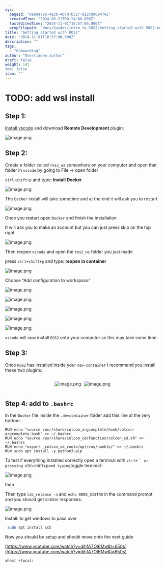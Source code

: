 ```yaml
---
sys:
  pageId: "89e0a78c-4e2b-4070-b327-d28cb0694742"
  createdTime: "2024-08-21T00:24:00.000Z"
  lastEditedTime: "2024-11-01T18:57:00.000Z"
  propFilepath: "docs/Guides/intro_to_ROS2/Getting started with ROS2.md"
title: "Getting started with ROS2"
date: "2024-11-01T18:57:00.000Z"
description: ""
tags:
  - "Onboarding"
author: "Overridden author"
draft: false
weight: 141
toc: false
icon: ""
---
```


# TODO: add wsl install

## Step 1:

[Install vscode](https://code.visualstudio.com/download) and download **Remote Development** plugin:

![image.png](https://prod-files-secure.s3.us-west-2.amazonaws.com/d518164a-d88e-44d1-a4ee-3adb3bd8bce0/efb52993-1881-4a40-b95e-6f020334f022/image.png?X-Amz-Algorithm=AWS4-HMAC-SHA256&X-Amz-Content-Sha256=UNSIGNED-PAYLOAD&X-Amz-Credential=ASIAZI2LB466TA52FSJH%2F20250226%2Fus-west-2%2Fs3%2Faws4_request&X-Amz-Date=20250226T090847Z&X-Amz-Expires=3600&X-Amz-Security-Token=IQoJb3JpZ2luX2VjECAaCXVzLXdlc3QtMiJHMEUCIGtUb7sYdHxQOhJ4Srk0puWOFq9nJkQXOUJJQuNHEiAVAiEA7cNNt%2BrcjezZNKbf1tNWjY9337%2Fy2ULTyeOQ837Xndgq%2FwMIWBAAGgw2Mzc0MjMxODM4MDUiDN9qb2oaMofCu%2BOHjircA07UTkra1JvJ7UQxxzHo0d3zwJG2jmVGBXmk23fbO3inJEbLAEAlxEiPgL%2FYH%2BHq%2BxHf1kaRVLIWP0koDSBeAW%2B81XCPIY90t5WJuYwBvG5gSRa%2B4rfD09LVCEVFZgxbQd7RihGzKK6RJCvn1CQZYVjpAdH6Nj%2Fd1XXrb2CVfvtBh6lQkFWhg1eB69FaGhc%2Fbg7DY6gjvmxZ%2FKLWDDZzTaTISk8jIXF%2FtI5QXMwJkyZE%2FsfX4girzvhbmGih8gY3LEWk8MQMYRIu1ZD0CvtLEz%2BxZsjwsZTB5vxSYtzB1zbSIWtaY9TfoR9dqOomGACBTQOBTqD6n3dvKYP3TAH%2FX%2FozfyRZDn7mqRhelInF8Ys%2BX8uLXRRX%2BVeCJif7trByuzWGwCR%2BDSfz%2BO%2BdXaxEDk1gQnmzo3HJwV71%2FJwrRdKpUI1%2BJ3GvQkw3n6IfKlPDmFxLgkoOhS7Bu6flg2KCk4N%2BHj1kdoh%2FyXFsKAwCktQyDN2Fq%2BvN7w2cC2IsH6PjZYjtDUXfc6m0OQMlAKcmcbAaVlR5hbLijFSxhGc%2FlLZnbAkci5NoO6CdXmhgKhrDdz6GZbnH3GBb8QGeEUVf88WBE2zGdhfdcdu%2BVYqutQDdfGMycAbfe%2F1vYN7KMNaA%2B70GOqUBVv6oeWwG5pGuObG93f1DycdynYs%2FzsFpwVlFl3UamUX1ljlO%2FHr5xyFPQR%2B%2FtD1YDWp4hDnS1wjfmEVXmI9iY2rdDgDj5ePgMmVF5grRC3qxRRtdtWq4RV6UKVi2zRx0KBwuPf1ymaEutqpJUoez3UyXW%2B%2F0%2F4Mo9kWlpom5IVnNday0079eL8Xxp5kHLPbAClXsV0WckpLPHlmYBxdlrqfdH%2Fi5&X-Amz-Signature=9df4ce00cf0e52783107940cdb9d300b1ee42806414537cc0ab429370bfa2c7e&X-Amz-SignedHeaders=host&x-id=GetObject)

## Step 2:

Create a folder called `ros2_ws` somewhere on your computer and open that folder in `vscode` by going to File → open folder 

`ctrl+shift+p` and type: **Install Docker**

![image.png](https://prod-files-secure.s3.us-west-2.amazonaws.com/d518164a-d88e-44d1-a4ee-3adb3bd8bce0/2269dc0e-1cd5-47ff-bceb-c04ad9b2eab0/image.png?X-Amz-Algorithm=AWS4-HMAC-SHA256&X-Amz-Content-Sha256=UNSIGNED-PAYLOAD&X-Amz-Credential=ASIAZI2LB466TA52FSJH%2F20250226%2Fus-west-2%2Fs3%2Faws4_request&X-Amz-Date=20250226T090847Z&X-Amz-Expires=3600&X-Amz-Security-Token=IQoJb3JpZ2luX2VjECAaCXVzLXdlc3QtMiJHMEUCIGtUb7sYdHxQOhJ4Srk0puWOFq9nJkQXOUJJQuNHEiAVAiEA7cNNt%2BrcjezZNKbf1tNWjY9337%2Fy2ULTyeOQ837Xndgq%2FwMIWBAAGgw2Mzc0MjMxODM4MDUiDN9qb2oaMofCu%2BOHjircA07UTkra1JvJ7UQxxzHo0d3zwJG2jmVGBXmk23fbO3inJEbLAEAlxEiPgL%2FYH%2BHq%2BxHf1kaRVLIWP0koDSBeAW%2B81XCPIY90t5WJuYwBvG5gSRa%2B4rfD09LVCEVFZgxbQd7RihGzKK6RJCvn1CQZYVjpAdH6Nj%2Fd1XXrb2CVfvtBh6lQkFWhg1eB69FaGhc%2Fbg7DY6gjvmxZ%2FKLWDDZzTaTISk8jIXF%2FtI5QXMwJkyZE%2FsfX4girzvhbmGih8gY3LEWk8MQMYRIu1ZD0CvtLEz%2BxZsjwsZTB5vxSYtzB1zbSIWtaY9TfoR9dqOomGACBTQOBTqD6n3dvKYP3TAH%2FX%2FozfyRZDn7mqRhelInF8Ys%2BX8uLXRRX%2BVeCJif7trByuzWGwCR%2BDSfz%2BO%2BdXaxEDk1gQnmzo3HJwV71%2FJwrRdKpUI1%2BJ3GvQkw3n6IfKlPDmFxLgkoOhS7Bu6flg2KCk4N%2BHj1kdoh%2FyXFsKAwCktQyDN2Fq%2BvN7w2cC2IsH6PjZYjtDUXfc6m0OQMlAKcmcbAaVlR5hbLijFSxhGc%2FlLZnbAkci5NoO6CdXmhgKhrDdz6GZbnH3GBb8QGeEUVf88WBE2zGdhfdcdu%2BVYqutQDdfGMycAbfe%2F1vYN7KMNaA%2B70GOqUBVv6oeWwG5pGuObG93f1DycdynYs%2FzsFpwVlFl3UamUX1ljlO%2FHr5xyFPQR%2B%2FtD1YDWp4hDnS1wjfmEVXmI9iY2rdDgDj5ePgMmVF5grRC3qxRRtdtWq4RV6UKVi2zRx0KBwuPf1ymaEutqpJUoez3UyXW%2B%2F0%2F4Mo9kWlpom5IVnNday0079eL8Xxp5kHLPbAClXsV0WckpLPHlmYBxdlrqfdH%2Fi5&X-Amz-Signature=b394202a6e443c4138f8820c92fb7d27529cb34422a28b4bb5d54876a5483c45&X-Amz-SignedHeaders=host&x-id=GetObject)

The `Docker` install will take sometime and at the end it will ask you to restart

![image.png](https://prod-files-secure.s3.us-west-2.amazonaws.com/d518164a-d88e-44d1-a4ee-3adb3bd8bce0/ed233f78-be33-4b1f-b89c-9c346c0e961e/image.png?X-Amz-Algorithm=AWS4-HMAC-SHA256&X-Amz-Content-Sha256=UNSIGNED-PAYLOAD&X-Amz-Credential=ASIAZI2LB466TA52FSJH%2F20250226%2Fus-west-2%2Fs3%2Faws4_request&X-Amz-Date=20250226T090847Z&X-Amz-Expires=3600&X-Amz-Security-Token=IQoJb3JpZ2luX2VjECAaCXVzLXdlc3QtMiJHMEUCIGtUb7sYdHxQOhJ4Srk0puWOFq9nJkQXOUJJQuNHEiAVAiEA7cNNt%2BrcjezZNKbf1tNWjY9337%2Fy2ULTyeOQ837Xndgq%2FwMIWBAAGgw2Mzc0MjMxODM4MDUiDN9qb2oaMofCu%2BOHjircA07UTkra1JvJ7UQxxzHo0d3zwJG2jmVGBXmk23fbO3inJEbLAEAlxEiPgL%2FYH%2BHq%2BxHf1kaRVLIWP0koDSBeAW%2B81XCPIY90t5WJuYwBvG5gSRa%2B4rfD09LVCEVFZgxbQd7RihGzKK6RJCvn1CQZYVjpAdH6Nj%2Fd1XXrb2CVfvtBh6lQkFWhg1eB69FaGhc%2Fbg7DY6gjvmxZ%2FKLWDDZzTaTISk8jIXF%2FtI5QXMwJkyZE%2FsfX4girzvhbmGih8gY3LEWk8MQMYRIu1ZD0CvtLEz%2BxZsjwsZTB5vxSYtzB1zbSIWtaY9TfoR9dqOomGACBTQOBTqD6n3dvKYP3TAH%2FX%2FozfyRZDn7mqRhelInF8Ys%2BX8uLXRRX%2BVeCJif7trByuzWGwCR%2BDSfz%2BO%2BdXaxEDk1gQnmzo3HJwV71%2FJwrRdKpUI1%2BJ3GvQkw3n6IfKlPDmFxLgkoOhS7Bu6flg2KCk4N%2BHj1kdoh%2FyXFsKAwCktQyDN2Fq%2BvN7w2cC2IsH6PjZYjtDUXfc6m0OQMlAKcmcbAaVlR5hbLijFSxhGc%2FlLZnbAkci5NoO6CdXmhgKhrDdz6GZbnH3GBb8QGeEUVf88WBE2zGdhfdcdu%2BVYqutQDdfGMycAbfe%2F1vYN7KMNaA%2B70GOqUBVv6oeWwG5pGuObG93f1DycdynYs%2FzsFpwVlFl3UamUX1ljlO%2FHr5xyFPQR%2B%2FtD1YDWp4hDnS1wjfmEVXmI9iY2rdDgDj5ePgMmVF5grRC3qxRRtdtWq4RV6UKVi2zRx0KBwuPf1ymaEutqpJUoez3UyXW%2B%2F0%2F4Mo9kWlpom5IVnNday0079eL8Xxp5kHLPbAClXsV0WckpLPHlmYBxdlrqfdH%2Fi5&X-Amz-Signature=95fe7886276d5d4b81174c67ae4bd4f8e9a2a95d9359058ca26c1a0c9d7e7bd7&X-Amz-SignedHeaders=host&x-id=GetObject)

Once you restart open `Docker` and finish the installation

It will ask you to make an account but you can just press skip on the top right

![image.png](https://prod-files-secure.s3.us-west-2.amazonaws.com/d518164a-d88e-44d1-a4ee-3adb3bd8bce0/21010ad9-1659-4fd9-9f59-9932a09b2a3d/image.png?X-Amz-Algorithm=AWS4-HMAC-SHA256&X-Amz-Content-Sha256=UNSIGNED-PAYLOAD&X-Amz-Credential=ASIAZI2LB466TA52FSJH%2F20250226%2Fus-west-2%2Fs3%2Faws4_request&X-Amz-Date=20250226T090847Z&X-Amz-Expires=3600&X-Amz-Security-Token=IQoJb3JpZ2luX2VjECAaCXVzLXdlc3QtMiJHMEUCIGtUb7sYdHxQOhJ4Srk0puWOFq9nJkQXOUJJQuNHEiAVAiEA7cNNt%2BrcjezZNKbf1tNWjY9337%2Fy2ULTyeOQ837Xndgq%2FwMIWBAAGgw2Mzc0MjMxODM4MDUiDN9qb2oaMofCu%2BOHjircA07UTkra1JvJ7UQxxzHo0d3zwJG2jmVGBXmk23fbO3inJEbLAEAlxEiPgL%2FYH%2BHq%2BxHf1kaRVLIWP0koDSBeAW%2B81XCPIY90t5WJuYwBvG5gSRa%2B4rfD09LVCEVFZgxbQd7RihGzKK6RJCvn1CQZYVjpAdH6Nj%2Fd1XXrb2CVfvtBh6lQkFWhg1eB69FaGhc%2Fbg7DY6gjvmxZ%2FKLWDDZzTaTISk8jIXF%2FtI5QXMwJkyZE%2FsfX4girzvhbmGih8gY3LEWk8MQMYRIu1ZD0CvtLEz%2BxZsjwsZTB5vxSYtzB1zbSIWtaY9TfoR9dqOomGACBTQOBTqD6n3dvKYP3TAH%2FX%2FozfyRZDn7mqRhelInF8Ys%2BX8uLXRRX%2BVeCJif7trByuzWGwCR%2BDSfz%2BO%2BdXaxEDk1gQnmzo3HJwV71%2FJwrRdKpUI1%2BJ3GvQkw3n6IfKlPDmFxLgkoOhS7Bu6flg2KCk4N%2BHj1kdoh%2FyXFsKAwCktQyDN2Fq%2BvN7w2cC2IsH6PjZYjtDUXfc6m0OQMlAKcmcbAaVlR5hbLijFSxhGc%2FlLZnbAkci5NoO6CdXmhgKhrDdz6GZbnH3GBb8QGeEUVf88WBE2zGdhfdcdu%2BVYqutQDdfGMycAbfe%2F1vYN7KMNaA%2B70GOqUBVv6oeWwG5pGuObG93f1DycdynYs%2FzsFpwVlFl3UamUX1ljlO%2FHr5xyFPQR%2B%2FtD1YDWp4hDnS1wjfmEVXmI9iY2rdDgDj5ePgMmVF5grRC3qxRRtdtWq4RV6UKVi2zRx0KBwuPf1ymaEutqpJUoez3UyXW%2B%2F0%2F4Mo9kWlpom5IVnNday0079eL8Xxp5kHLPbAClXsV0WckpLPHlmYBxdlrqfdH%2Fi5&X-Amz-Signature=9ba03612a845f52dc7bf2aaaf1922130dcb14111d88c1a6dc4a991c7f212c957&X-Amz-SignedHeaders=host&x-id=GetObject)

Then reopen `vscode` and open the `ros2_ws` folder you just made

press `ctrl+shift+p` and type: **reopen in container**

![image.png](https://prod-files-secure.s3.us-west-2.amazonaws.com/d518164a-d88e-44d1-a4ee-3adb3bd8bce0/4e93b8c2-41ad-488c-8095-c74205196118/image.png?X-Amz-Algorithm=AWS4-HMAC-SHA256&X-Amz-Content-Sha256=UNSIGNED-PAYLOAD&X-Amz-Credential=ASIAZI2LB466TA52FSJH%2F20250226%2Fus-west-2%2Fs3%2Faws4_request&X-Amz-Date=20250226T090847Z&X-Amz-Expires=3600&X-Amz-Security-Token=IQoJb3JpZ2luX2VjECAaCXVzLXdlc3QtMiJHMEUCIGtUb7sYdHxQOhJ4Srk0puWOFq9nJkQXOUJJQuNHEiAVAiEA7cNNt%2BrcjezZNKbf1tNWjY9337%2Fy2ULTyeOQ837Xndgq%2FwMIWBAAGgw2Mzc0MjMxODM4MDUiDN9qb2oaMofCu%2BOHjircA07UTkra1JvJ7UQxxzHo0d3zwJG2jmVGBXmk23fbO3inJEbLAEAlxEiPgL%2FYH%2BHq%2BxHf1kaRVLIWP0koDSBeAW%2B81XCPIY90t5WJuYwBvG5gSRa%2B4rfD09LVCEVFZgxbQd7RihGzKK6RJCvn1CQZYVjpAdH6Nj%2Fd1XXrb2CVfvtBh6lQkFWhg1eB69FaGhc%2Fbg7DY6gjvmxZ%2FKLWDDZzTaTISk8jIXF%2FtI5QXMwJkyZE%2FsfX4girzvhbmGih8gY3LEWk8MQMYRIu1ZD0CvtLEz%2BxZsjwsZTB5vxSYtzB1zbSIWtaY9TfoR9dqOomGACBTQOBTqD6n3dvKYP3TAH%2FX%2FozfyRZDn7mqRhelInF8Ys%2BX8uLXRRX%2BVeCJif7trByuzWGwCR%2BDSfz%2BO%2BdXaxEDk1gQnmzo3HJwV71%2FJwrRdKpUI1%2BJ3GvQkw3n6IfKlPDmFxLgkoOhS7Bu6flg2KCk4N%2BHj1kdoh%2FyXFsKAwCktQyDN2Fq%2BvN7w2cC2IsH6PjZYjtDUXfc6m0OQMlAKcmcbAaVlR5hbLijFSxhGc%2FlLZnbAkci5NoO6CdXmhgKhrDdz6GZbnH3GBb8QGeEUVf88WBE2zGdhfdcdu%2BVYqutQDdfGMycAbfe%2F1vYN7KMNaA%2B70GOqUBVv6oeWwG5pGuObG93f1DycdynYs%2FzsFpwVlFl3UamUX1ljlO%2FHr5xyFPQR%2B%2FtD1YDWp4hDnS1wjfmEVXmI9iY2rdDgDj5ePgMmVF5grRC3qxRRtdtWq4RV6UKVi2zRx0KBwuPf1ymaEutqpJUoez3UyXW%2B%2F0%2F4Mo9kWlpom5IVnNday0079eL8Xxp5kHLPbAClXsV0WckpLPHlmYBxdlrqfdH%2Fi5&X-Amz-Signature=e9632f9760e2b00cbb0500d03ace7037f44ad110d63e8dbef04872430e87226b&X-Amz-SignedHeaders=host&x-id=GetObject)

Choose “Add configuration to workspace”

![image.png](https://prod-files-secure.s3.us-west-2.amazonaws.com/d518164a-d88e-44d1-a4ee-3adb3bd8bce0/9560b282-5060-4989-ba37-97e7b2c22476/image.png?X-Amz-Algorithm=AWS4-HMAC-SHA256&X-Amz-Content-Sha256=UNSIGNED-PAYLOAD&X-Amz-Credential=ASIAZI2LB466TA52FSJH%2F20250226%2Fus-west-2%2Fs3%2Faws4_request&X-Amz-Date=20250226T090847Z&X-Amz-Expires=3600&X-Amz-Security-Token=IQoJb3JpZ2luX2VjECAaCXVzLXdlc3QtMiJHMEUCIGtUb7sYdHxQOhJ4Srk0puWOFq9nJkQXOUJJQuNHEiAVAiEA7cNNt%2BrcjezZNKbf1tNWjY9337%2Fy2ULTyeOQ837Xndgq%2FwMIWBAAGgw2Mzc0MjMxODM4MDUiDN9qb2oaMofCu%2BOHjircA07UTkra1JvJ7UQxxzHo0d3zwJG2jmVGBXmk23fbO3inJEbLAEAlxEiPgL%2FYH%2BHq%2BxHf1kaRVLIWP0koDSBeAW%2B81XCPIY90t5WJuYwBvG5gSRa%2B4rfD09LVCEVFZgxbQd7RihGzKK6RJCvn1CQZYVjpAdH6Nj%2Fd1XXrb2CVfvtBh6lQkFWhg1eB69FaGhc%2Fbg7DY6gjvmxZ%2FKLWDDZzTaTISk8jIXF%2FtI5QXMwJkyZE%2FsfX4girzvhbmGih8gY3LEWk8MQMYRIu1ZD0CvtLEz%2BxZsjwsZTB5vxSYtzB1zbSIWtaY9TfoR9dqOomGACBTQOBTqD6n3dvKYP3TAH%2FX%2FozfyRZDn7mqRhelInF8Ys%2BX8uLXRRX%2BVeCJif7trByuzWGwCR%2BDSfz%2BO%2BdXaxEDk1gQnmzo3HJwV71%2FJwrRdKpUI1%2BJ3GvQkw3n6IfKlPDmFxLgkoOhS7Bu6flg2KCk4N%2BHj1kdoh%2FyXFsKAwCktQyDN2Fq%2BvN7w2cC2IsH6PjZYjtDUXfc6m0OQMlAKcmcbAaVlR5hbLijFSxhGc%2FlLZnbAkci5NoO6CdXmhgKhrDdz6GZbnH3GBb8QGeEUVf88WBE2zGdhfdcdu%2BVYqutQDdfGMycAbfe%2F1vYN7KMNaA%2B70GOqUBVv6oeWwG5pGuObG93f1DycdynYs%2FzsFpwVlFl3UamUX1ljlO%2FHr5xyFPQR%2B%2FtD1YDWp4hDnS1wjfmEVXmI9iY2rdDgDj5ePgMmVF5grRC3qxRRtdtWq4RV6UKVi2zRx0KBwuPf1ymaEutqpJUoez3UyXW%2B%2F0%2F4Mo9kWlpom5IVnNday0079eL8Xxp5kHLPbAClXsV0WckpLPHlmYBxdlrqfdH%2Fi5&X-Amz-Signature=38a6bf69bc52652db57fdad5845e60ca82b08094c5bf2e17f6c3181487b135eb&X-Amz-SignedHeaders=host&x-id=GetObject)

![image.png](https://prod-files-secure.s3.us-west-2.amazonaws.com/d518164a-d88e-44d1-a4ee-3adb3bd8bce0/2ee63f81-886b-48e8-a553-dc6e5eac99e4/image.png?X-Amz-Algorithm=AWS4-HMAC-SHA256&X-Amz-Content-Sha256=UNSIGNED-PAYLOAD&X-Amz-Credential=ASIAZI2LB466TA52FSJH%2F20250226%2Fus-west-2%2Fs3%2Faws4_request&X-Amz-Date=20250226T090847Z&X-Amz-Expires=3600&X-Amz-Security-Token=IQoJb3JpZ2luX2VjECAaCXVzLXdlc3QtMiJHMEUCIGtUb7sYdHxQOhJ4Srk0puWOFq9nJkQXOUJJQuNHEiAVAiEA7cNNt%2BrcjezZNKbf1tNWjY9337%2Fy2ULTyeOQ837Xndgq%2FwMIWBAAGgw2Mzc0MjMxODM4MDUiDN9qb2oaMofCu%2BOHjircA07UTkra1JvJ7UQxxzHo0d3zwJG2jmVGBXmk23fbO3inJEbLAEAlxEiPgL%2FYH%2BHq%2BxHf1kaRVLIWP0koDSBeAW%2B81XCPIY90t5WJuYwBvG5gSRa%2B4rfD09LVCEVFZgxbQd7RihGzKK6RJCvn1CQZYVjpAdH6Nj%2Fd1XXrb2CVfvtBh6lQkFWhg1eB69FaGhc%2Fbg7DY6gjvmxZ%2FKLWDDZzTaTISk8jIXF%2FtI5QXMwJkyZE%2FsfX4girzvhbmGih8gY3LEWk8MQMYRIu1ZD0CvtLEz%2BxZsjwsZTB5vxSYtzB1zbSIWtaY9TfoR9dqOomGACBTQOBTqD6n3dvKYP3TAH%2FX%2FozfyRZDn7mqRhelInF8Ys%2BX8uLXRRX%2BVeCJif7trByuzWGwCR%2BDSfz%2BO%2BdXaxEDk1gQnmzo3HJwV71%2FJwrRdKpUI1%2BJ3GvQkw3n6IfKlPDmFxLgkoOhS7Bu6flg2KCk4N%2BHj1kdoh%2FyXFsKAwCktQyDN2Fq%2BvN7w2cC2IsH6PjZYjtDUXfc6m0OQMlAKcmcbAaVlR5hbLijFSxhGc%2FlLZnbAkci5NoO6CdXmhgKhrDdz6GZbnH3GBb8QGeEUVf88WBE2zGdhfdcdu%2BVYqutQDdfGMycAbfe%2F1vYN7KMNaA%2B70GOqUBVv6oeWwG5pGuObG93f1DycdynYs%2FzsFpwVlFl3UamUX1ljlO%2FHr5xyFPQR%2B%2FtD1YDWp4hDnS1wjfmEVXmI9iY2rdDgDj5ePgMmVF5grRC3qxRRtdtWq4RV6UKVi2zRx0KBwuPf1ymaEutqpJUoez3UyXW%2B%2F0%2F4Mo9kWlpom5IVnNday0079eL8Xxp5kHLPbAClXsV0WckpLPHlmYBxdlrqfdH%2Fi5&X-Amz-Signature=cffcc6850caad81b52890908ed9173b87f30c14a190837b47e16edfa828da09f&X-Amz-SignedHeaders=host&x-id=GetObject)

![image.png](https://prod-files-secure.s3.us-west-2.amazonaws.com/d518164a-d88e-44d1-a4ee-3adb3bd8bce0/ae1580b2-b048-407e-aed9-b584224a7a04/image.png?X-Amz-Algorithm=AWS4-HMAC-SHA256&X-Amz-Content-Sha256=UNSIGNED-PAYLOAD&X-Amz-Credential=ASIAZI2LB466TA52FSJH%2F20250226%2Fus-west-2%2Fs3%2Faws4_request&X-Amz-Date=20250226T090847Z&X-Amz-Expires=3600&X-Amz-Security-Token=IQoJb3JpZ2luX2VjECAaCXVzLXdlc3QtMiJHMEUCIGtUb7sYdHxQOhJ4Srk0puWOFq9nJkQXOUJJQuNHEiAVAiEA7cNNt%2BrcjezZNKbf1tNWjY9337%2Fy2ULTyeOQ837Xndgq%2FwMIWBAAGgw2Mzc0MjMxODM4MDUiDN9qb2oaMofCu%2BOHjircA07UTkra1JvJ7UQxxzHo0d3zwJG2jmVGBXmk23fbO3inJEbLAEAlxEiPgL%2FYH%2BHq%2BxHf1kaRVLIWP0koDSBeAW%2B81XCPIY90t5WJuYwBvG5gSRa%2B4rfD09LVCEVFZgxbQd7RihGzKK6RJCvn1CQZYVjpAdH6Nj%2Fd1XXrb2CVfvtBh6lQkFWhg1eB69FaGhc%2Fbg7DY6gjvmxZ%2FKLWDDZzTaTISk8jIXF%2FtI5QXMwJkyZE%2FsfX4girzvhbmGih8gY3LEWk8MQMYRIu1ZD0CvtLEz%2BxZsjwsZTB5vxSYtzB1zbSIWtaY9TfoR9dqOomGACBTQOBTqD6n3dvKYP3TAH%2FX%2FozfyRZDn7mqRhelInF8Ys%2BX8uLXRRX%2BVeCJif7trByuzWGwCR%2BDSfz%2BO%2BdXaxEDk1gQnmzo3HJwV71%2FJwrRdKpUI1%2BJ3GvQkw3n6IfKlPDmFxLgkoOhS7Bu6flg2KCk4N%2BHj1kdoh%2FyXFsKAwCktQyDN2Fq%2BvN7w2cC2IsH6PjZYjtDUXfc6m0OQMlAKcmcbAaVlR5hbLijFSxhGc%2FlLZnbAkci5NoO6CdXmhgKhrDdz6GZbnH3GBb8QGeEUVf88WBE2zGdhfdcdu%2BVYqutQDdfGMycAbfe%2F1vYN7KMNaA%2B70GOqUBVv6oeWwG5pGuObG93f1DycdynYs%2FzsFpwVlFl3UamUX1ljlO%2FHr5xyFPQR%2B%2FtD1YDWp4hDnS1wjfmEVXmI9iY2rdDgDj5ePgMmVF5grRC3qxRRtdtWq4RV6UKVi2zRx0KBwuPf1ymaEutqpJUoez3UyXW%2B%2F0%2F4Mo9kWlpom5IVnNday0079eL8Xxp5kHLPbAClXsV0WckpLPHlmYBxdlrqfdH%2Fi5&X-Amz-Signature=cdb199eab0115b5397df4d4bbb18ec2a796d814102c2913e983f4326260c8cb2&X-Amz-SignedHeaders=host&x-id=GetObject)

![image.png](https://prod-files-secure.s3.us-west-2.amazonaws.com/d518164a-d88e-44d1-a4ee-3adb3bd8bce0/53255b28-f75e-430f-b9e3-c0ac8577e42b/image.png?X-Amz-Algorithm=AWS4-HMAC-SHA256&X-Amz-Content-Sha256=UNSIGNED-PAYLOAD&X-Amz-Credential=ASIAZI2LB466TA52FSJH%2F20250226%2Fus-west-2%2Fs3%2Faws4_request&X-Amz-Date=20250226T090847Z&X-Amz-Expires=3600&X-Amz-Security-Token=IQoJb3JpZ2luX2VjECAaCXVzLXdlc3QtMiJHMEUCIGtUb7sYdHxQOhJ4Srk0puWOFq9nJkQXOUJJQuNHEiAVAiEA7cNNt%2BrcjezZNKbf1tNWjY9337%2Fy2ULTyeOQ837Xndgq%2FwMIWBAAGgw2Mzc0MjMxODM4MDUiDN9qb2oaMofCu%2BOHjircA07UTkra1JvJ7UQxxzHo0d3zwJG2jmVGBXmk23fbO3inJEbLAEAlxEiPgL%2FYH%2BHq%2BxHf1kaRVLIWP0koDSBeAW%2B81XCPIY90t5WJuYwBvG5gSRa%2B4rfD09LVCEVFZgxbQd7RihGzKK6RJCvn1CQZYVjpAdH6Nj%2Fd1XXrb2CVfvtBh6lQkFWhg1eB69FaGhc%2Fbg7DY6gjvmxZ%2FKLWDDZzTaTISk8jIXF%2FtI5QXMwJkyZE%2FsfX4girzvhbmGih8gY3LEWk8MQMYRIu1ZD0CvtLEz%2BxZsjwsZTB5vxSYtzB1zbSIWtaY9TfoR9dqOomGACBTQOBTqD6n3dvKYP3TAH%2FX%2FozfyRZDn7mqRhelInF8Ys%2BX8uLXRRX%2BVeCJif7trByuzWGwCR%2BDSfz%2BO%2BdXaxEDk1gQnmzo3HJwV71%2FJwrRdKpUI1%2BJ3GvQkw3n6IfKlPDmFxLgkoOhS7Bu6flg2KCk4N%2BHj1kdoh%2FyXFsKAwCktQyDN2Fq%2BvN7w2cC2IsH6PjZYjtDUXfc6m0OQMlAKcmcbAaVlR5hbLijFSxhGc%2FlLZnbAkci5NoO6CdXmhgKhrDdz6GZbnH3GBb8QGeEUVf88WBE2zGdhfdcdu%2BVYqutQDdfGMycAbfe%2F1vYN7KMNaA%2B70GOqUBVv6oeWwG5pGuObG93f1DycdynYs%2FzsFpwVlFl3UamUX1ljlO%2FHr5xyFPQR%2B%2FtD1YDWp4hDnS1wjfmEVXmI9iY2rdDgDj5ePgMmVF5grRC3qxRRtdtWq4RV6UKVi2zRx0KBwuPf1ymaEutqpJUoez3UyXW%2B%2F0%2F4Mo9kWlpom5IVnNday0079eL8Xxp5kHLPbAClXsV0WckpLPHlmYBxdlrqfdH%2Fi5&X-Amz-Signature=b47d80da494a77918607df990734fcac433b8e484598b8f124ec697f3f50c3ef&X-Amz-SignedHeaders=host&x-id=GetObject)

![image.png](https://prod-files-secure.s3.us-west-2.amazonaws.com/d518164a-d88e-44d1-a4ee-3adb3bd8bce0/7c562767-5af9-4ffb-97d1-327bcdf4ee00/image.png?X-Amz-Algorithm=AWS4-HMAC-SHA256&X-Amz-Content-Sha256=UNSIGNED-PAYLOAD&X-Amz-Credential=ASIAZI2LB466TA52FSJH%2F20250226%2Fus-west-2%2Fs3%2Faws4_request&X-Amz-Date=20250226T090847Z&X-Amz-Expires=3600&X-Amz-Security-Token=IQoJb3JpZ2luX2VjECAaCXVzLXdlc3QtMiJHMEUCIGtUb7sYdHxQOhJ4Srk0puWOFq9nJkQXOUJJQuNHEiAVAiEA7cNNt%2BrcjezZNKbf1tNWjY9337%2Fy2ULTyeOQ837Xndgq%2FwMIWBAAGgw2Mzc0MjMxODM4MDUiDN9qb2oaMofCu%2BOHjircA07UTkra1JvJ7UQxxzHo0d3zwJG2jmVGBXmk23fbO3inJEbLAEAlxEiPgL%2FYH%2BHq%2BxHf1kaRVLIWP0koDSBeAW%2B81XCPIY90t5WJuYwBvG5gSRa%2B4rfD09LVCEVFZgxbQd7RihGzKK6RJCvn1CQZYVjpAdH6Nj%2Fd1XXrb2CVfvtBh6lQkFWhg1eB69FaGhc%2Fbg7DY6gjvmxZ%2FKLWDDZzTaTISk8jIXF%2FtI5QXMwJkyZE%2FsfX4girzvhbmGih8gY3LEWk8MQMYRIu1ZD0CvtLEz%2BxZsjwsZTB5vxSYtzB1zbSIWtaY9TfoR9dqOomGACBTQOBTqD6n3dvKYP3TAH%2FX%2FozfyRZDn7mqRhelInF8Ys%2BX8uLXRRX%2BVeCJif7trByuzWGwCR%2BDSfz%2BO%2BdXaxEDk1gQnmzo3HJwV71%2FJwrRdKpUI1%2BJ3GvQkw3n6IfKlPDmFxLgkoOhS7Bu6flg2KCk4N%2BHj1kdoh%2FyXFsKAwCktQyDN2Fq%2BvN7w2cC2IsH6PjZYjtDUXfc6m0OQMlAKcmcbAaVlR5hbLijFSxhGc%2FlLZnbAkci5NoO6CdXmhgKhrDdz6GZbnH3GBb8QGeEUVf88WBE2zGdhfdcdu%2BVYqutQDdfGMycAbfe%2F1vYN7KMNaA%2B70GOqUBVv6oeWwG5pGuObG93f1DycdynYs%2FzsFpwVlFl3UamUX1ljlO%2FHr5xyFPQR%2B%2FtD1YDWp4hDnS1wjfmEVXmI9iY2rdDgDj5ePgMmVF5grRC3qxRRtdtWq4RV6UKVi2zRx0KBwuPf1ymaEutqpJUoez3UyXW%2B%2F0%2F4Mo9kWlpom5IVnNday0079eL8Xxp5kHLPbAClXsV0WckpLPHlmYBxdlrqfdH%2Fi5&X-Amz-Signature=df8f5704dcd0eb6862414a19ba3790ec92be0097bdb391f97ee465a472c7c0ca&X-Amz-SignedHeaders=host&x-id=GetObject)

`vscode` will now install `ROS2` onto your computer so this may take some time.

## Step 3:

Once `ROS2` has installed inside your `dev-container` I recommend you install these two plugins:

<div style="display: flex;flex-direction: row; column-gap:10px; max-width: 630px;justify-content: center;">
<div>

![image.png](https://prod-files-secure.s3.us-west-2.amazonaws.com/d518164a-d88e-44d1-a4ee-3adb3bd8bce0/3fc3d550-5a54-4ba1-ba6b-faa01cdb7369/image.png?X-Amz-Algorithm=AWS4-HMAC-SHA256&X-Amz-Content-Sha256=UNSIGNED-PAYLOAD&X-Amz-Credential=ASIAZI2LB466XA3C6R7Y%2F20250226%2Fus-west-2%2Fs3%2Faws4_request&X-Amz-Date=20250226T090851Z&X-Amz-Expires=3600&X-Amz-Security-Token=IQoJb3JpZ2luX2VjECAaCXVzLXdlc3QtMiJHMEUCICicRCfgzMagr%2Fz2M6nTxLZLNa0vqiro7FETjnmItrKKAiEAqx4OaNhJskpkTmq%2BoiNiRA232xtYsCJ8I3XxuoeAqmMq%2FwMIWBAAGgw2Mzc0MjMxODM4MDUiDNIQfsHrKaNcPtDPMSrcAzZ1QyMROrdQBAFTctvUIIpmqNGbz5ZP7Ikr4w2%2BPM74FV3TqWoX36zaqxGebApiKkEAFnzLeJMRsBBct2V4bpgzlsqljerUGLElhPK3TZqRtFVp1OV5jx7LA%2Fv6HxpuMzEJQTuRi7yzBGpQIk46HO75AeFuzYt1pnHN49HZtFKYWPKjYC0KEyTmkhM1xomMcLXI0LqtrQunxByKPUTM3koY0Ov9Zi2mGcEdBZiU5LrRHjKOfFPvqvTduQAP1BGavlw%2BCJ13iBxbnK4TQoyn%2BLlHz5pxVDwh2Kap0Ehgp%2BVvqX7j04tOF88XT7iMXeufgkFqM8xykQj8pLrvrHrD9oagQW1KNYzxw%2Bt5QHzoy2BRurnTiGnf8wgYtT2aj%2BDYGQ3B2Ox%2FJgh9sTmGi71V3Y4dfcl71J2jTqO9AddGFbWRtW5Y4PRGe8e%2BoNDdnlOQzf1C9eoLTRnm60qpyCTediHU5dgy34bLQbt8Nld5CXe5y2e%2BnPKfmPZxqj6wT%2FDu%2BGYHv6JBAc7ev4%2FEAbCzsTxZ5wuXz0lhu8kpkps3G6dvlHL2znX5mWTRK3E4VWtk%2FvYLZ28jTQp93%2BnkP59vEdNhDjiZ9cDKrz3N5KHENU4QeZ3lzhVNr9QyugX9MPiA%2B70GOqUBQuHd%2FuZCNbPTKRFnpJT2Ot162q1GDkyLDO%2FZiX2Cr1pfnhqVE25Xcsoeollzg7OBA6kwp0NcWpfyMF2JP33a2Kp8tmW4%2BtEOdDG8iBGJW%2BWVj8hdZ3eTfatVmMslyIv9ByVWQwUVS1gsswX%2B5IWxnIdgZpOTyqtvELGgtI%2FzB08%2F16j0W1cCvpV7klN4PeYyaJQrFV9RRcs0UnRzRWm3xZGuHQmb&X-Amz-Signature=39fe3d35a9d0b10e7985db3677f8490b47efe33513f9412d6ed4cfee4c2e7940&X-Amz-SignedHeaders=host&x-id=GetObject)

</div>
<div>

![image.png](https://prod-files-secure.s3.us-west-2.amazonaws.com/d518164a-d88e-44d1-a4ee-3adb3bd8bce0/d994cc66-13c2-4093-a5a3-f84cf4601a82/image.png?X-Amz-Algorithm=AWS4-HMAC-SHA256&X-Amz-Content-Sha256=UNSIGNED-PAYLOAD&X-Amz-Credential=ASIAZI2LB4667QELJMVE%2F20250226%2Fus-west-2%2Fs3%2Faws4_request&X-Amz-Date=20250226T090852Z&X-Amz-Expires=3600&X-Amz-Security-Token=IQoJb3JpZ2luX2VjECAaCXVzLXdlc3QtMiJGMEQCIFtFE%2FZEbLIloHUW%2Bll%2Bws%2BbTTwN27mBnSTpglu9Va%2BZAiBvNiyQ39kWoDUT9YeOdRGJFbJ0T3TXW3D0PJ2wNbrDPCr%2FAwhYEAAaDDYzNzQyMzE4MzgwNSIMrfA3EWNdj%2FL7kOOHKtwDBEfATPrqaram%2Bim2X1NvT1UkQyuFNdZCYtZYrDA1FE00hvbtbrtVF1%2FsjJkioDabDSBMEa4cR1N%2BoonKMVhNU1TUp16EKHQ0zqx48KdEbvfJbuuerlkjQWqX6v2u1%2BUN90iEYHBuTh0xHTYwOe%2Fe4AM5Q7lGTGiGDAJ9guJe4v7PWl5vXSaumpgy83Cc4QcNkHmuxxs1u3JWibs11I0LoAc2no4l8yZZQLoiwZYt5uWnScILW8yf7B7uPX%2FSamymv1sVt35WP5Ur6dL8KXW80leUFu7bitJ%2BtepTvKB6jwedVQJMzPXK47faz8hWNDtSqcTp9dpywZKq8KYskUocHu7ToNqzwm%2FDD3VNq4uTXscwhhUH8QPsX1Xl2oRtjqzcKcS72qZMvdj7LeAkkLD3xIlRkGpzO22MdDc8Ak8J2et3LDYdnZO%2BGF%2B0vDYMspPQm9WuR5JcdOxJqVsebgz%2FMJWx8ahKUHUEIDDLZYDaNfr5Ja7cB5fgw%2FRcfYNNRn5nLhUr%2BYqoFbxuJjlCkET3G4iDIG59WhxfARIQJPr8SNf6o9Yok0URIymyklj3vq7%2BH18TNjPoU0T%2FwaYoz1KLXhcpLspKMAn3lyG7Qoh2V%2FUIR%2F6najpien0wblYwq4D7vQY6pgEIbRE17uBmQ%2FMLPyQ4UEQ8Yp2KQ6zGe653KlY%2FnUufVlQXbV%2Bmw7EGDJDqZFk%2FiyhjvDinsVhC3nSSYhmSn5SDCpUuG6pg2s1PtqBag%2F1YqQofug6Fl96mSJY8mw7KGxhmyaNiJM8%2BIcx1McCMOg7RIy7PFShpwQALmWlL1mFHESvrWAC1bogTFIUrrIMPFJXhhKkreatOvL4KgLmK7czf7cU8si8p&X-Amz-Signature=3c00909003b2b0ed4dcab169a67707d926135d7b5302101b866d29f9b7402855&X-Amz-SignedHeaders=host&x-id=GetObject)

</div>
</div>

## Step 4: add to `.bashrc`

In the `Docker` file inside the `.devcontainer` folder add this line at the very bottom: 

```docker
RUN echo "source /usr/share/colcon_argcomplete/hook/colcon-argcomplete.bash" >> ~/.bashrc
RUN echo "source /usr/share/colcon_cd/function/colcon_cd.sh" >> ~/.bashrc
RUN echo "export _colcon_cd_root=/opt/ros/humble/" >> ~/.bashrc
RUN sudo apt install -y python3-pip 
```

To test if everything installed correctly open a terminal with `ctrl+`` or pressing `ctrl+shift+p` and typing `toggle terminal`:

![image.png](https://prod-files-secure.s3.us-west-2.amazonaws.com/d518164a-d88e-44d1-a4ee-3adb3bd8bce0/6a4943d8-b04e-4c02-9a58-775f3384d1a5/image.png?X-Amz-Algorithm=AWS4-HMAC-SHA256&X-Amz-Content-Sha256=UNSIGNED-PAYLOAD&X-Amz-Credential=ASIAZI2LB466TA52FSJH%2F20250226%2Fus-west-2%2Fs3%2Faws4_request&X-Amz-Date=20250226T090847Z&X-Amz-Expires=3600&X-Amz-Security-Token=IQoJb3JpZ2luX2VjECAaCXVzLXdlc3QtMiJHMEUCIGtUb7sYdHxQOhJ4Srk0puWOFq9nJkQXOUJJQuNHEiAVAiEA7cNNt%2BrcjezZNKbf1tNWjY9337%2Fy2ULTyeOQ837Xndgq%2FwMIWBAAGgw2Mzc0MjMxODM4MDUiDN9qb2oaMofCu%2BOHjircA07UTkra1JvJ7UQxxzHo0d3zwJG2jmVGBXmk23fbO3inJEbLAEAlxEiPgL%2FYH%2BHq%2BxHf1kaRVLIWP0koDSBeAW%2B81XCPIY90t5WJuYwBvG5gSRa%2B4rfD09LVCEVFZgxbQd7RihGzKK6RJCvn1CQZYVjpAdH6Nj%2Fd1XXrb2CVfvtBh6lQkFWhg1eB69FaGhc%2Fbg7DY6gjvmxZ%2FKLWDDZzTaTISk8jIXF%2FtI5QXMwJkyZE%2FsfX4girzvhbmGih8gY3LEWk8MQMYRIu1ZD0CvtLEz%2BxZsjwsZTB5vxSYtzB1zbSIWtaY9TfoR9dqOomGACBTQOBTqD6n3dvKYP3TAH%2FX%2FozfyRZDn7mqRhelInF8Ys%2BX8uLXRRX%2BVeCJif7trByuzWGwCR%2BDSfz%2BO%2BdXaxEDk1gQnmzo3HJwV71%2FJwrRdKpUI1%2BJ3GvQkw3n6IfKlPDmFxLgkoOhS7Bu6flg2KCk4N%2BHj1kdoh%2FyXFsKAwCktQyDN2Fq%2BvN7w2cC2IsH6PjZYjtDUXfc6m0OQMlAKcmcbAaVlR5hbLijFSxhGc%2FlLZnbAkci5NoO6CdXmhgKhrDdz6GZbnH3GBb8QGeEUVf88WBE2zGdhfdcdu%2BVYqutQDdfGMycAbfe%2F1vYN7KMNaA%2B70GOqUBVv6oeWwG5pGuObG93f1DycdynYs%2FzsFpwVlFl3UamUX1ljlO%2FHr5xyFPQR%2B%2FtD1YDWp4hDnS1wjfmEVXmI9iY2rdDgDj5ePgMmVF5grRC3qxRRtdtWq4RV6UKVi2zRx0KBwuPf1ymaEutqpJUoez3UyXW%2B%2F0%2F4Mo9kWlpom5IVnNday0079eL8Xxp5kHLPbAClXsV0WckpLPHlmYBxdlrqfdH%2Fi5&X-Amz-Signature=9d12095b331b30dc4a48303999d646576856ba9060b9847b4f6ddecb0df7a1d2&X-Amz-SignedHeaders=host&x-id=GetObject)

then 

Then type `lsb_release -a` and `echo $ROS_DISTRO` in the command prompt and you should get similar responses:

![image.png](https://prod-files-secure.s3.us-west-2.amazonaws.com/d518164a-d88e-44d1-a4ee-3adb3bd8bce0/3e635dec-a805-4e85-8b9e-d000e5b71a4e/image.png?X-Amz-Algorithm=AWS4-HMAC-SHA256&X-Amz-Content-Sha256=UNSIGNED-PAYLOAD&X-Amz-Credential=ASIAZI2LB466TA52FSJH%2F20250226%2Fus-west-2%2Fs3%2Faws4_request&X-Amz-Date=20250226T090847Z&X-Amz-Expires=3600&X-Amz-Security-Token=IQoJb3JpZ2luX2VjECAaCXVzLXdlc3QtMiJHMEUCIGtUb7sYdHxQOhJ4Srk0puWOFq9nJkQXOUJJQuNHEiAVAiEA7cNNt%2BrcjezZNKbf1tNWjY9337%2Fy2ULTyeOQ837Xndgq%2FwMIWBAAGgw2Mzc0MjMxODM4MDUiDN9qb2oaMofCu%2BOHjircA07UTkra1JvJ7UQxxzHo0d3zwJG2jmVGBXmk23fbO3inJEbLAEAlxEiPgL%2FYH%2BHq%2BxHf1kaRVLIWP0koDSBeAW%2B81XCPIY90t5WJuYwBvG5gSRa%2B4rfD09LVCEVFZgxbQd7RihGzKK6RJCvn1CQZYVjpAdH6Nj%2Fd1XXrb2CVfvtBh6lQkFWhg1eB69FaGhc%2Fbg7DY6gjvmxZ%2FKLWDDZzTaTISk8jIXF%2FtI5QXMwJkyZE%2FsfX4girzvhbmGih8gY3LEWk8MQMYRIu1ZD0CvtLEz%2BxZsjwsZTB5vxSYtzB1zbSIWtaY9TfoR9dqOomGACBTQOBTqD6n3dvKYP3TAH%2FX%2FozfyRZDn7mqRhelInF8Ys%2BX8uLXRRX%2BVeCJif7trByuzWGwCR%2BDSfz%2BO%2BdXaxEDk1gQnmzo3HJwV71%2FJwrRdKpUI1%2BJ3GvQkw3n6IfKlPDmFxLgkoOhS7Bu6flg2KCk4N%2BHj1kdoh%2FyXFsKAwCktQyDN2Fq%2BvN7w2cC2IsH6PjZYjtDUXfc6m0OQMlAKcmcbAaVlR5hbLijFSxhGc%2FlLZnbAkci5NoO6CdXmhgKhrDdz6GZbnH3GBb8QGeEUVf88WBE2zGdhfdcdu%2BVYqutQDdfGMycAbfe%2F1vYN7KMNaA%2B70GOqUBVv6oeWwG5pGuObG93f1DycdynYs%2FzsFpwVlFl3UamUX1ljlO%2FHr5xyFPQR%2B%2FtD1YDWp4hDnS1wjfmEVXmI9iY2rdDgDj5ePgMmVF5grRC3qxRRtdtWq4RV6UKVi2zRx0KBwuPf1ymaEutqpJUoez3UyXW%2B%2F0%2F4Mo9kWlpom5IVnNday0079eL8Xxp5kHLPbAClXsV0WckpLPHlmYBxdlrqfdH%2Fi5&X-Amz-Signature=23d83451092ee405970d623f131c81b8d2cbc608422ea17db38d14677214a34f&X-Amz-SignedHeaders=host&x-id=GetObject)

Install:  to get windows to pass over

```bash
 sudo apt install xcb
```

Now you should be setup and should move onto the next guide 

[https://www.youtube.com/watch?v=dihfA7Ol6Mw&t=650s](https://www.youtube.com/watch?v=dihfA7Ol6Mw&t=650s)

```python
xhost +local:
```
